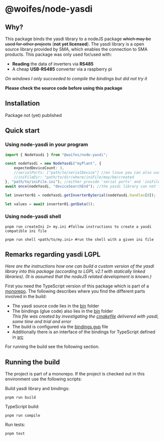 # @woifes/node-yasdi

## Why?
This package binds the yasdi library to a nodeJS package ~~which may be used for other projects~~ (**not yet licensed**). The yasdi library is a open source library provided by SMA, which enables the connection to SMA products. 
This package was only used for/used with:
* __Reading__ the data of inverters via __RS485__
* A cheap __USB-RS485__ converter via a raspberry pi

*On windows I only succeeded to compile the bindings but did not try it*

**Please check the source code before using this package**

## Installation
Package not (yet) published

## Quick start

### Using node-yasdi in your program

```typescript
import { NodeYasdi } from "@woifes/node-yasdi";

const nodeYasdi = new NodeYasdi("myPlant", { 
    expectedDeviceCount: 3,
    //serialPorts: ["path/to/serialDevice"] //on linux you can also use a link as a device like "/dev/serial/by-path/<usbDeviceLink>"
    //iniFileDir: "path/to/dir/where/iniFile/may/be/created
}, "path/to/iniFile.ini"); //either provide 'serial ports' and 'iniFileDir' in config, or the ini file directly
await once(nodeYasdi, "deviceSearchEnd"); //the yasdi library can not fetch data before this event

let inverter01 = nodeYasdi.getInverterBySerial(nodeYasdi.handles[0]);

let values = await inverter01.getData(5);
```
### Using node-yasdi shell

```shell
pnpm run createIni 2> my.ini #follow instructions to create a yasdi compatible ini file

pnpm run shell <path/to/my.ini> #run the shell with a given ini file
```

## Remarks regarding yasdi LGPL
*Here are the instructions how one can build a custom version of the yasdi library into this package (according to LGPL v2.1 with statically linked libraries). (It is assumed that the nodeJS related development is known.)*

First you need the TypeScript version of this package which is part of a [monorepo](https://github.com/woifes/node-monorepo). The following describes where you find the different parts involved in the build:

* The yasdi source code lies in the [bin](./bin/yasdi-1.8.1build9-src/) folder
* The bindings (glue code) also lies in the [bin](./bin/yasdi-bindings/) folder \
 *This file was created by investigating the [cmakefile](./bin/yasdi-1.8.1build9-src/projects/generic-cmake/CMakeLists.txt) delivered with yasdi, some time and trial and error*
* The build is configured via the [bindings.gyp](binding.gyp) file
* Additionally there is an interface of the bindings for TypeScript defined in [src](./src/bindings/yasdiBindings.ts)

For running the build see the following section.

## Running the build

The project is part of a monorepo. If the project is checked out in this environment use the following scripts:

Build yasdi library and bindings:

```shell
pnpm run build
```

TypeScript build:

```shell
pnpm run compile
```

Run tests:

```shell
pnpm test
```